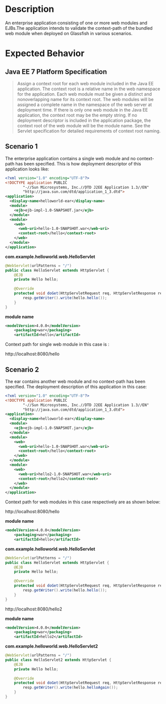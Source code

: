 # Description
An enterprise application consisting of one or more web modules and EJBs.The application intends to validate the context-path of the bundled web module when deployed on Glassfish in various scenarios.

# Expected Behavior
## Java EE 7 Platform Specification
> Assign a context root for each web module included in the Java EE
application. The context root is a relative name in the web namespace for
the application. Each web module must be given a distinct and nonoverlapping name for its context root. The web modules will be assigned a
complete name in the namespace of the web server at deployment time. If
there is only one web module in the Java EE application, the context root
may be the empty string. If no deployment descriptor is included in the
application package, the context root of the web module will be the module
name. See the Servlet specification for detailed requirements of context
> root naming.


## Scenario 1 
The enterprise application contains a single web module and no context-path has been specified.
This is how deployment descriptor of this application looks like:
```xml
<?xml version="1.0" encoding="UTF-8"?>
<!DOCTYPE application PUBLIC
        "-//Sun Microsystems, Inc.//DTD J2EE Application 1.3//EN"
        "http://java.sun.com/dtd/application_1_3.dtd">
<application>
  <display-name>helloworld-ear</display-name>
  <module>
    <ejb>ejb-impl-1.0-SNAPSHOT.jar</ejb>
  </module>
  <module>
    <web>
      <web-uri>hello-1.0-SNAPSHOT.war</web-uri>
      <context-root>/hello</context-root>
    </web>
  </module>
</application>
```
**com.example.helloworld.web.HelloServlet**

```Java
@WebServlet(urlPatterns = "/")
public class HelloServlet extends HttpServlet {
    @EJB
    private Hello hello;
    
    @Override
    protected void doGet(HttpServletRequest req, HttpServletResponse resp) throws ServletException, IOException {
        resp.getWriter().write(hello.hello());
    }
}
```
**module name**

```xml
<modelVersion>4.0.0</modelVersion>
    <packaging>war</packaging>
    <artifactId>hello</artifactId>
```    
Context path for single web module in this case is :

http://localhost:8080/hello

## Scenario 2
The ear contains another web module and no context-path has been specified.
The deployment description of this application in this case:
```xml
<?xml version="1.0" encoding="UTF-8"?>
<!DOCTYPE application PUBLIC
        "-//Sun Microsystems, Inc.//DTD J2EE Application 1.3//EN"
        "http://java.sun.com/dtd/application_1_3.dtd">
<application>
  <display-name>helloworld-ear</display-name>
  <module>
    <ejb>ejb-impl-1.0-SNAPSHOT.jar</ejb>
  </module>
  <module>
    <web>
      <web-uri>hello-1.0-SNAPSHOT.war</web-uri>
      <context-root>/hello</context-root>
    </web>
  </module>
  <module>
    <web>
      <web-uri>hello2-1.0-SNAPSHOT.war</web-uri>
      <context-root>/hello2</context-root>
    </web>
  </module>
</application>
```
Context path for web modules in this case respectively are as shown below:

http://localhost:8080/hello

**module name**

```xml
<modelVersion>4.0.0</modelVersion>
    <packaging>war</packaging>
    <artifactId>hello</artifactId>
```    

**com.example.helloworld.web.HelloServlet**

```Java
@WebServlet(urlPatterns = "/")
public class HelloServlet extends HttpServlet {
    @EJB
    private Hello hello;
    
    @Override
    protected void doGet(HttpServletRequest req, HttpServletResponse resp) throws ServletException, IOException {
        resp.getWriter().write(hello.hello());
    }
}
```

http://localhost:8080/hello2

**module name**

```xml
<modelVersion>4.0.0</modelVersion>
    <packaging>war</packaging>
    <artifactId>hello2</artifactId>
```    

**com.example.helloworld.web.HelloServlet2**

```java
@WebServlet(urlPatterns = "/")
public class HelloServlet2 extends HttpServlet {
    @EJB
    private Hello hello;
    
    @Override
    protected void doGet(HttpServletRequest req, HttpServletResponse resp) throws ServletException, IOException {
        resp.getWriter().write(hello.helloAgain());
    }
}
```

